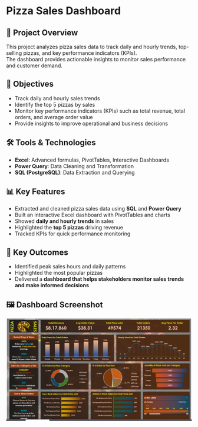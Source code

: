 # Pizza Sales Dashboard

## 📌 Project Overview
This project analyzes pizza sales data to track daily and hourly trends, top-selling pizzas, and key performance indicators (KPIs).  
The dashboard provides actionable insights to monitor sales performance and customer demand.  

## 🎯 Objectives
- Track daily and hourly sales trends  
- Identify the top 5 pizzas by sales  
- Monitor key performance indicators (KPIs) such as total revenue, total orders, and average order value  
- Provide insights to improve operational and business decisions  

## 🛠 Tools & Technologies
- **Excel**: Advanced formulas, PivotTables, Interactive Dashboards  
- **Power Query**: Data Cleaning and Transformation  
- **SQL (PostgreSQL)**: Data Extraction and Querying  

## 📊 Key Features
- Extracted and cleaned pizza sales data using **SQL** and **Power Query**  
- Built an interactive Excel dashboard with PivotTables and charts  
- Showed **daily and hourly trends** in sales  
- Highlighted the **top 5 pizzas** driving revenue  
- Tracked KPIs for quick performance monitoring  

## 🚀 Key Outcomes
- Identified peak sales hours and daily patterns  
- Highlighted the most popular pizzas  
- Delivered a **dashboard that helps stakeholders monitor sales trends and make informed decisions**  

## 🖼 Dashboard Screenshot
![Pizza Sales Dashboard](Pizzas.png)
